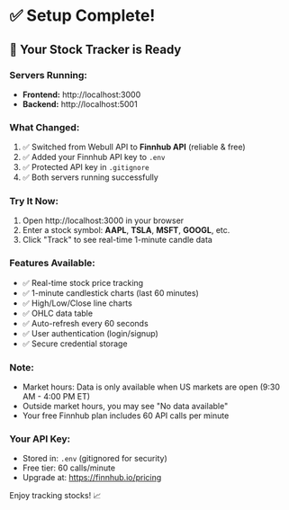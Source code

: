 # ✅ Setup Complete!

## 🎉 Your Stock Tracker is Ready

### Servers Running:
- **Frontend:** http://localhost:3000
- **Backend:** http://localhost:5001

### What Changed:
1. ✅ Switched from Webull API to **Finnhub API** (reliable & free)
2. ✅ Added your Finnhub API key to `.env`
3. ✅ Protected API key in `.gitignore`
4. ✅ Both servers running successfully

### Try It Now:
1. Open http://localhost:3000 in your browser
2. Enter a stock symbol: **AAPL**, **TSLA**, **MSFT**, **GOOGL**, etc.
3. Click "Track" to see real-time 1-minute candle data

### Features Available:
- ✅ Real-time stock price tracking
- ✅ 1-minute candlestick charts (last 60 minutes)
- ✅ High/Low/Close line charts
- ✅ OHLC data table
- ✅ Auto-refresh every 60 seconds
- ✅ User authentication (login/signup)
- ✅ Secure credential storage

### Note:
- Market hours: Data is only available when US markets are open (9:30 AM - 4:00 PM ET)
- Outside market hours, you may see "No data available"
- Your free Finnhub plan includes 60 API calls per minute

### Your API Key:
- Stored in: `.env` (gitignored for security)
- Free tier: 60 calls/minute
- Upgrade at: https://finnhub.io/pricing

Enjoy tracking stocks! 📈
